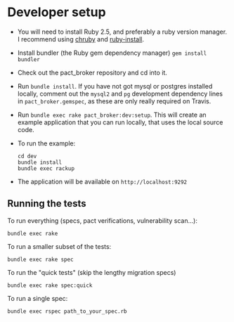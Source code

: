 # Developer setup

* You will need to install Ruby 2.5, and preferably a ruby version manager. I recommend using [chruby][chruby] and [ruby-install][ruby-install].
* Install bundler (the Ruby gem dependency manager) `gem install bundler`
* Check out the pact_broker repository and cd into it.
* Run `bundle install`. If you have not got mysql or postgres installed locally, comment out the `mysql2` and `pg` development dependency lines in `pact_broker.gemspec`, as these are only really required on Travis.
* Run `bundle exec rake pact_broker:dev:setup`. This will create an example application that you can run locally, that uses the local source code.
* To run the example:

      cd dev
      bundle install
      bundle exec rackup

* The application will be available on `http://localhost:9292`

## Running the tests

To run everything (specs, pact verifications, vulnerability scan...):

`bundle exec rake`

To run a smaller subset of the tests:

`bundle exec rake spec`

To run the "quick tests" (skip the lengthy migration specs)

`bundle exec rake spec:quick`

To run a single spec:

`bundle exec rspec path_to_your_spec.rb`

[chruby]: https://github.com/postmodern/chruby
[ruby-install]: https://github.com/postmodern/ruby-install
